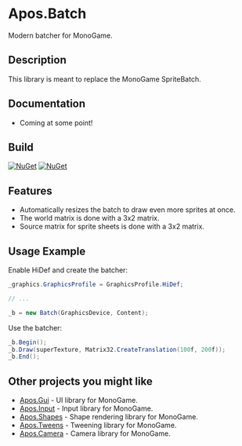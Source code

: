 # Apos.Batch
Modern batcher for MonoGame.

## Description
This library is meant to replace the MonoGame SpriteBatch.

## Documentation
* Coming at some point!

## Build
[![NuGet](https://img.shields.io/nuget/v/Apos.Batch.svg)](https://www.nuget.org/packages/Apos.Batch/) [![NuGet](https://img.shields.io/nuget/dt/Apos.Batch.svg)](https://www.nuget.org/packages/Apos.Batch/)

## Features
* Automatically resizes the batch to draw even more sprites at once.
* The world matrix is done with a 3x2 matrix.
* Source matrix for sprite sheets is done with a 3x2 matrix.

## Usage Example
Enable HiDef and create the batcher:

```csharp
_graphics.GraphicsProfile = GraphicsProfile.HiDef;

// ...

_b = new Batch(GraphicsDevice, Content);
```

Use the batcher:

```csharp
_b.Begin();
_b.Draw(superTexture, Matrix32.CreateTranslation(100f, 200f));
_b.End();
```

## Other projects you might like
* [Apos.Gui](https://github.com/Apostolique/Apos.Gui) - UI library for MonoGame.
* [Apos.Input](https://github.com/Apostolique/Apos.Input) - Input library for MonoGame.
* [Apos.Shapes](https://github.com/Apostolique/Apos.Shapes) - Shape rendering library for MonoGame.
* [Apos.Tweens](https://github.com/Apostolique/Apos.Tweens) - Tweening library for MonoGame.
* [Apos.Camera](https://github.com/Apostolique/Apos.Camera) - Camera library for MonoGame.
